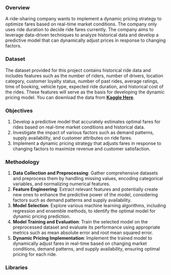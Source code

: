 ### Overview
A ride-sharing company wants to implement a dynamic pricing strategy to optimize fares based on real-time market conditions. The company only uses ride duration to decide ride fares currently. The company aims to leverage data-driven techniques to analyze historical data and develop a predictive model that can dynamically adjust prices in response to changing factors.

### Dataset
The dataset provided for this project contains historical ride data and includes features such as the number of riders, number of drivers, location category, customer loyalty status, number of past rides, average ratings, time of booking, vehicle type, expected ride duration, and historical cost of the rides. These features will serve as the basis for developing the dynamic pricing model. You can download the data from [**Kaggle Here**](#https://statso.io/dynamic-pricing-case-study/).

### Objectives
1. Develop a predictive model that accurately estimates optimal fares for rides based on real-time market conditions and historical data.
2. Investigate the impact of various factors such as demand patterns, supply availability, and customer attributes on ride fares.
3. Implement a dynamic pricing strategy that adjusts fares in response to changing factors to maximize revenue and customer satisfaction.

### Methodology
1. **Data Collection and Preprocessing**: Gather comprehensive datasets and preprocess them by handling missing values, encoding categorical variables, and normalizing numerical features.
2. **Feature Engineering**: Extract relevant features and potentially create new ones to enhance the predictive power of the model, considering factors such as demand patterns and supply availability.
3. **Model Selection**: Explore various machine learning algorithms, including regression and ensemble methods, to identify the optimal model for dynamic pricing prediction.
4. **Model Training and Evaluation**: Train the selected model on the preprocessed dataset and evaluate its performance using appropriate metrics such as mean absolute error and root mean squared error.
5. **Dynamic Pricing Implementation**: Implement the trained model to dynamically adjust fares in real-time based on changing market conditions, demand patterns, and supply availability, ensuring optimal pricing for each ride.

### Libraries
